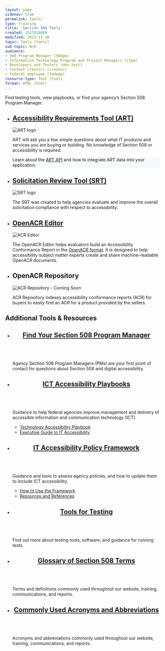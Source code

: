 ```yaml
---
layout: page
sidenav: true
permalink: tools/
type: training
title: 'Section 508 Tools'
created: 1527014068
modified: 2023-11-28
topic: Tools (tools)
sub-topic: N/A
audience:
- 508 Program Manager (508pm)
- Information Technology Program and Project Managers (itpm)
- Developers and Testers (dev-test)
- Content Creators (creator)
- Federal employee (fedemp)
resource-type: Tool (tool)
format: HTML (html)
---
```

Find testing tools, view playbooks, or find your agency’s Section 508 Program Manager.

<section class="usa-section">
<ul class="usa-card-group">
  <li class="usa-card tablet:grid-col-6 widescreen:grid-col-6">
    <div class="usa-card__container">
      <div class="usa-card__header">
        <h2 class="usa-card__heading font-family-sans"><a href="{{site.baseurl}}/art/">Accessibility Requirements Tool (ART)</a></h2>
      </div>
      <div class="usa-card__media">
        <div class="usa-card__img bg-accent-cool-lighter">
          <img src="{{site.baseurl}}/assets/images/thumbnails/thumb-acquisition-art-col2.png" alt="ART logo"/>
        </div>
      </div>
      <div class="usa-card__body">
        <p>ART will ask you a few simple questions about what IT products and services you are buying or building. No knowledge of Section 508 or accessibility is required.</p>  
        <div class="border-base radius-lg border-1px padding-1" style="width: 100%; background-color: #f5f9fc;">
        Learn about the <a href="https://art-api.section508.gov/">ART API</a> and how to integrate ART data into your application.</div>
      </div>
    </div>
  </li>
  <li class="usa-card tablet:grid-col-6 widescreen:grid-col-6">
    <div class="usa-card__container">
      <div class="usa-card__header">
        <h2 class="usa-card__heading font-family-sans"><a href="{{site.baseurl}}/buy/solicitation-review-tool/">Solicitation Review Tool (SRT)</a></h2>
      </div>
      <div class="usa-card__media">
        <div class="usa-card__img">
          <img src="{{site.baseurl}}/assets/images/thumbnails/thumb-acquisition-srt-col2.png" alt="SRT logo"/>
        </div>
      </div>
      <div class="usa-card__body">
        <p>The SRT was created to help agencies evaluate and improve the overall solicitation compliance with respect to accessibility.</p>
      </div>
    </div>
  </li>
  <li class="usa-card tablet:grid-col-6 widescreen:grid-col-6">
    <div class="usa-card__container">
      <div class="usa-card__header ">
       <h2 class="usa-card__heading font-family-sans"><a href="https://acreditor.section508.gov/" target="_blank" class="usa-link--external">OpenACR Editor</a></h2>
      </div>
      <div class="usa-card__media">
        <div class="usa-card__img bg-accent-warm-lighter">
          <img src="{{site.baseurl}}/assets/images/thumbnails/thumb-acquisition-acre-col2.png" alt="ACR Editor" />
        </div>
      </div>
      <div class="usa-card__body">
        <p>The OpenACR Editor helps evaluators build an Accessibility Conformance Report in the <a href="https://github.com/gsa/openacr" target="_blank" class="usa-link--external">OpenACR format</a>. It is designed to help accessibility subject matter experts create and share machine-readable OpenACR documents.</p>
      </div>
    </div>
  </li>
  <li class="usa-card tablet:grid-col-6 widescreen:grid-col-6">
    <div class="usa-card__container">
      <div class="usa-card__header">
       <h2 class="usa-card__heading font-family-sans">OpenACR Repository</h2>
      </div>
      <div class="usa-card__media">
        <div class="usa-card__img">
          <img src="{{site.baseurl}}/assets/images/thumbnails/thumb-acquisition-acrr-col2.png" alt="ACR Repository - Coming Soon" aria-hidden="true"/>
        </div>
      </div>
      <div class="usa-card__body">
        <p>ACR Repository indexes accessibility conformance reports (ACR) for buyers to easily find an ACR for a product provided by the sellers.</p>
      </div>
    </div>
  </li>
</ul>

<h2>Additional Tools & Resources</h2>
<ul class="usa-card-group">
  <li class="usa-card mobile:grid-col-12 tablet:grid-col-6 desktop:grid-col-4">
    <div class="usa-card__container">
      <header class="usa-card__header">
        <h2 class="usa-card__heading font-family-sans"><a href="{{site.baseurl}}/tools/program-manager-listing/">Find Your Section 508 Program Manager</a></h2>
      </header>
      <div class="usa-card__media">
        <div class="usa-card__img bg-blue">
          <img src="{{site.baseurl}}/assets/images/thumbnails/thumb-tools-findmy-col3.png" alt="" aria-hidden="true"/>
        </div>
      </div>
      <div class="usa-card__body">
        <p>Agency Section 508 Program Managers (PMs) are your first point of contact for questions about Section 508 and digital accessibility.</p>  
      </div>
    </div>
  </li>
  <li class="usa-card mobile:grid-col-12 tablet:grid-col-6 desktop:grid-col-4">
    <div class="usa-card__container">
      <header class="usa-card__header">
        <h2 class="usa-card__heading font-family-sans"><a href="{{site.baseurl}}/manage/playbooks/">ICT Accessibility Playbooks</a></h2>
      </header>
      <div class="usa-card__media">
        <div class="usa-card__img bg-green">
          <img src="{{site.baseurl}}/assets/images/thumbnails/thumb-manage-playbook-col3.png" alt="" aria-hidden="true"/>
        </div>
      </div>
      <div class="usa-card__body">
        <p>Guidance to help federal agencies improve management and delivery of accessible information and communication technology (ICT).</p>
        <ul class="add-list-reset">
          <li><a href="{{site.baseurl}}/manage/playbooks/technology-accessibility-playbook/">Technology Accessibility Playbook</a></li>
          <li><a href="{{site.baseurl}}/manage/playbooks/exec-guide-accessibility/">Executive Guide to IT Accessibility</a></li>
        </ul>
      </div>
    </div>
  </li>  
  <li class="usa-card mobile:grid-col-12 tablet:grid-col-6 desktop:grid-col-4">
    <div class="usa-card__container">
      <header class="usa-card__header">
        <h2 class="usa-card__heading font-family-sans"><a href="{{site.baseurl}}/manage/policy-framework/introduction/">
        IT Accessibility Policy Framework</a></h2>
      </header>
      <div class="usa-card__media">
        <div class="usa-card__img bg-mint">
          <img src="{{site.baseurl}}/assets/images/thumbnails/thumb-manage-framework-col3.png" alt="" aria-hidden="true"/>
        </div>
      </div>
      <div class="usa-card__body">
        <p>Guidance and tools to assess agency policies, and how to update them to include ICT accessibility.</p>
        <ul class="add-list-reset">
          <li><a href="{{site.baseurl}}/manage/policy-framework/how-to-use-the-framework/how-to-identify-policies/">How to Use the Framework</a></li>
          <li><a href="{{site.baseurl}}/manage/policy-framework/resources-and-references/policy-review-template/">Resources and References</a></li>
        </ul>
      </div>
    </div>
  </li> 
  <li class="usa-card mobile:grid-col-12 tablet:grid-col-6 desktop:grid-col-4">
    <div class="usa-card__container">
      <header class="usa-card__header">
        <h2 class="usa-card__heading font-family-sans"><a href="{{site.baseurl}}/tools/tools-for-testing-ict/">Tools for Testing</a></h2>
      </header>
      <div class="usa-card__media">
        <div class="usa-card__img bg-green">
          <img src="{{site.baseurl}}/assets/images/thumbnails/thumb-test-tools-col3.png" alt="" aria-hidden="true"/>
        </div>
      </div>
      <div class="usa-card__body">
        <p>Find out more about testing tools, software, and guidance for running tests.</p>
      </div>
    </div>
  </li>
  <li class="usa-card mobile:grid-col-12 tablet:grid-col-6 desktop:grid-col-4">
    <div class="usa-card__container">
      <header class="usa-card__header">
        <h2 class="usa-card__heading font-family-sans"><a href="{{site.baseurl}}/tools/glossary/">Glossary of Section 508 Terms</a></h2>
      </header>
      <div class="usa-card__media">
        <div class="usa-card__img bg-orange">
          <img src="{{site.baseurl}}/assets/images/thumbnails/thumb-tools-glossary-col3.png" alt="" aria-hidden="true"/>
        </div>
      </div>
      <div class="usa-card__body">
        <p>Terms and definitions commonly used throughout our website, training, communications, and reports.</p>
      </div>
    </div>
  </li>
  <li class="usa-card mobile:grid-col-12 tablet:grid-col-6 desktop:grid-col-4">
    <div class="usa-card__container">
      <header class="usa-card__header">
        <h2 class="usa-card__heading font-family-sans"><a href="{{site.baseurl}}/tools/acronyms-abbreviations/">Commonly Used Acronyms and Abbreviations</a></h2>
      </header>
      <div class="usa-card__media">
        <div class="usa-card__img bg-red">
          <img src="{{site.baseurl}}/assets/images/thumbnails/thumb-tools-acronyms-col3.png" alt="" aria-hidden="true"/>
        </div>
      </div>
      <div class="usa-card__body">
        <p>Acronyms and abbreviations commonly used throughout our website, training, communications, and reports.</p>  
      </div>
    </div>
  </li>
</ul>
</section>
